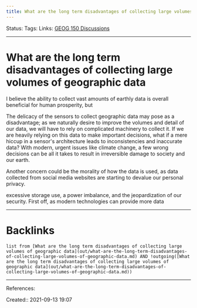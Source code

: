 ```yaml
---
title: What are the long term disadvantages of collecting large volumes of geographic data
---
```

Status: 
Tags: 
Links: [GEOG 150 Discussions](out/geog-150-discussions.md)
___
# What are the long term disadvantages of collecting large volumes of geographic data
I believe the ability to collect vast amounts of earthly data is overall beneficial for human prosperity, but 

The delicacy of the sensors to collect geographic data may pose as a disadvantage; as we naturally desire to improve the volumes and detail of our data, we will have to rely on complicated machinery to collect it. If we are heavily relying on this data to make important decisions, what if a mere hiccup in a sensor's architecture leads to inconsistencies and inaccurate data? With modern, urgent issues like climate change, a few wrong decisions can be all it takes to result in irreversible damage to society and our earth.

Another concern could be the morality of how the data is used, as data collected from social media websites are starting to devalue our personal privacy.


excessive storage use, a power imbalance, and the jeopardization of our security. First off, as modern technologies can provide more data
___
# Backlinks
```dataview
list from [What are the long term disadvantages of collecting large volumes of geographic data](out/what-are-the-long-term-disadvantages-of-collecting-large-volumes-of-geographic-data.md) AND !outgoing([What are the long term disadvantages of collecting large volumes of geographic data](out/what-are-the-long-term-disadvantages-of-collecting-large-volumes-of-geographic-data.md))
```
___
References:

Created:: 2021-09-13 19:07
